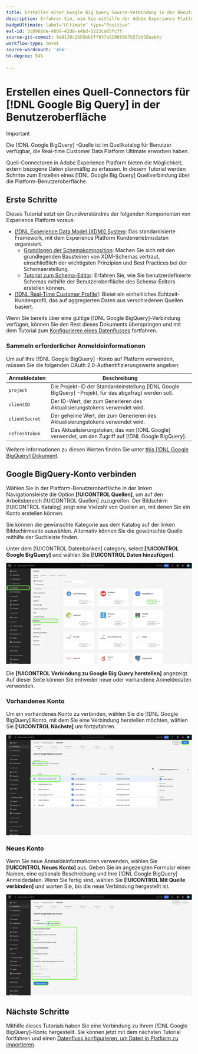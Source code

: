 ```yaml
---
title: Erstellen einer Google Big Query Source-Verbindung in der Benutzeroberfläche
description: Erfahren Sie, wie Sie mithilfe der Adobe Experience Platform-Benutzeroberfläche eine Google Big Query-Quellverbindung erstellen.
badgeUltimate: label="Ultimate" type="Positive"
exl-id: 3c0902de-48b9-42d8-a4bd-0213ca85fc7f
source-git-commit: 9a8139c26b5bb5ff937a51986967b57db58aab6c
workflow-type: tm+mt
source-wordcount: '456'
ht-degree: 54%

---
```


# Erstellen eines Quell-Connectors für [!DNL Google Big Query] in der Benutzeroberfläche

>[!IMPORTANT]
>
>Die [!DNL Google BigQuery] -Quelle ist im Quellkatalog für Benutzer verfügbar, die Real-time Customer Data Platform Ultimate erworben haben.

Quell-Connectoren in Adobe Experience Platform bieten die Möglichkeit, extern bezogene Daten planmäßig zu erfassen. In diesem Tutorial werden Schritte zum Erstellen eines [!DNL Google Big Query] Quellverbindung über die Platform-Benutzeroberfläche.

## Erste Schritte

Dieses Tutorial setzt ein Grundverständnis der folgenden Komponenten von Experience Platform voraus:

* [[!DNL Experience Data Model (XDM)] System](../../../../../xdm/home.md): Das standardisierte Framework, mit dem Experience Platform Kundenerlebnisdaten organisiert.
   * [Grundlagen der Schemakomposition](../../../../../xdm/schema/composition.md): Machen Sie sich mit den grundlegenden Bausteinen von XDM-Schemas vertraut, einschließlich der wichtigsten Prinzipien und Best Practices bei der Schemaerstellung.
   * [Tutorial zum Schema-Editor](../../../../../xdm/tutorials/create-schema-ui.md): Erfahren Sie, wie Sie benutzerdefinierte Schemas mithilfe der Benutzeroberfläche des Schema-Editors erstellen können.
* [[!DNL Real-Time Customer Profile]](../../../../../profile/home.md): Bietet ein einheitliches Echtzeit-Kundenprofil, das auf aggregierten Daten aus verschiedenen Quellen basiert.

Wenn Sie bereits über eine gültige [!DNL Google BigQuery]-Verbindung verfügen, können Sie den Rest dieses Dokuments überspringen und mit dem Tutorial zum [Konfigurieren eines Datenflusses](../../dataflow/databases.md) fortfahren.

### Sammeln erforderlicher Anmeldeinformationen

Um auf Ihre [!DNL Google BigQuery] -Konto auf Platform verwenden, müssen Sie die folgenden OAuth 2.0-Authentifizierungswerte angeben:

| Anmeldedaten | Beschreibung |
| ---------- | ----------- |
| `project` | Die Projekt-ID der Standardeinstellung [!DNL Google BigQuery] -Projekt, für das abgefragt werden soll. |
| `clientID` | Der ID-Wert, der zum Generieren des Aktualisierungstokens verwendet wird. |
| `clientSecret` | Der geheime Wert, der zum Generieren des Aktualisierungstokens verwendet wird. |
| `refreshToken` | Das Aktualisierungstoken, das von [!DNL Google] verwendet, um den Zugriff auf [!DNL Google BigQuery]. |

Weitere Informationen zu diesen Werten finden Sie unter [this [!DNL Google BigQuery] Dokument](https://cloud.google.com/storage/docs/json_api/v1/how-tos/authorizing).

## Google BigQuery-Konto verbinden

Wählen Sie in der Platform-Benutzeroberfläche in der linken Navigationsleiste die Option **[!UICONTROL Quellen]**, um auf den Arbeitsbereich [!UICONTROL Quellen] zuzugreifen. Der Bildschirm [!UICONTROL Katalog] zeigt eine Vielzahl von Quellen an, mit denen Sie ein Konto erstellen können.

Sie können die gewünschte Kategorie aus dem Katalog auf der linken Bildschirmseite auswählen. Alternativ können Sie die gewünschte Quelle mithilfe der Suchleiste finden.

Unter dem [!UICONTROL Datenbanken] category, select **[!UICONTROL Google BigQuery]** und wählen Sie **[!UICONTROL Daten hinzufügen]**.

![](../../../../images/tutorials/create/google-big-query/catalog.png)

Die **[!UICONTROL Verbindung zu Google Big Query herstellen]** angezeigt. Auf dieser Seite können Sie entweder neue oder vorhandene Anmeldedaten verwenden.

### Vorhandenes Konto

Um ein vorhandenes Konto zu verbinden, wählen Sie die [!DNL Google BigQuery] Konto, mit dem Sie eine Verbindung herstellen möchten, wählen Sie **[!UICONTROL Nächste]** um fortzufahren.

![](../../../../images/tutorials/create/google-big-query/existing.png)

### Neues Konto

Wenn Sie neue Anmeldeinformationen verwenden, wählen Sie **[!UICONTROL Neues Konto]** aus. Geben Sie im angezeigten Formular einen Namen, eine optionale Beschreibung und Ihre [!DNL Google BigQuery] Anmeldedaten. Wenn Sie fertig sind, wählen Sie **[!UICONTROL Mit Quelle verbinden]** und warten Sie, bis die neue Verbindung hergestellt ist.

![](../../../../images/tutorials/create/google-big-query/new.png)

## Nächste Schritte

Mithilfe dieses Tutorials haben Sie eine Verbindung zu Ihrem [!DNL Google BigQuery]-Konto hergestellt. Sie können jetzt mit dem nächsten Tutorial fortfahren und einen [Datenfluss konfigurieren, um Daten in Platform zu importieren](../../dataflow/databases.md).
